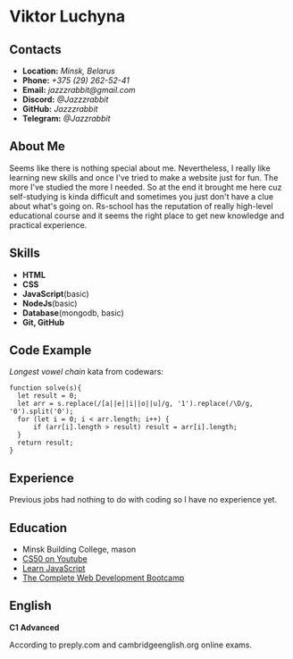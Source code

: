 # Viktor Luchyna


## Contacts

* __Location:__ _Minsk, Belarus_
* __Phone:__ _+375 (29) 262-52-41_
* __Email:__ _jazzzrabbit@gmail.com_
* __Discord:__ _@Jazzzrabbit_
* __GitHub:__ _Jazzzrabbit_
* __Telegram:__ _@Jazzrabbit_

## About Me

Seems like there is nothing special about me.
Nevertheless, I really like learning new skills and once I've tried to make a website just for fun.
The more I've studied the more I needed. 
So at the end it brought me here cuz self-studying is kinda difficult and sometimes you just don't have a clue about what's going on.
Rs-school has the reputation of really high-level educational course and it seems the right place to get new knowledge and practical experience.

## Skills

* __HTML__
* __CSS__
* __JavaScript__(basic)
* __NodeJs__(basic)
* __Database__(mongodb, basic)
* __Git, GitHub__

## Code Example

_Longest vowel chain_ kata from codewars:

```
function solve(s){
  let result = 0;
  let arr = s.replace(/[a||e||i||o||u]/g, '1').replace(/\D/g, '0').split('0');
  for (let i = 0; i < arr.length; i++) {
      if (arr[i].length > result) result = arr[i].length;
  }
  return result;
}
```

## Experience 

Previous jobs had nothing to do with coding so I have no experience yet. 

## Education

* Minsk Building College, mason
* [CS50 on Youtube](https://www.youtube.com/watch?v=YoXxevp1WRQ&list=PLhQjrBD2T382_R182iC2gNZI9HzWFMC_8)
* [Learn JavaScript](https://learn.javascript.ru/)
* [The Complete Web Development Bootcamp](https://www.youtube.com/watch?v=MM6TjxrmvoU&list=PLmv0h_u-BMKtON5uMdSz4_4zwnd2gyXNq&index=1)

## English

__C1 Advanced__

According to preply.com and cambridgeenglish.org online exams.
